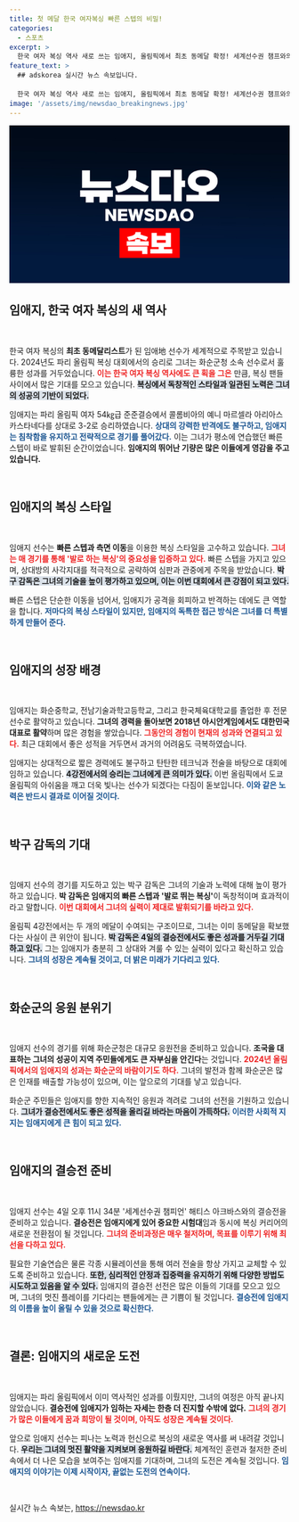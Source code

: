 ```yaml
---
title: 첫 메달 한국 여자복싱 빠른 스텝의 비밀!
categories:
  - 스포츠
excerpt: >
  한국 여자 복싱 역사 새로 쓰는 임애지, 올림픽에서 최초 동메달 확정! 세계선수권 챔프와의 결승 도전 앞둔 그녀의 빠른 스텝과 기술, 응원 열기로 파리에서의 성과는 이어질까?
feature_text: >
  ## adskorea 실시간 뉴스 속보입니다.

  한국 여자 복싱 역사 새로 쓰는 임애지, 올림픽에서 최초 동메달 확정! 세계선수권 챔프와의 결승 도전 앞둔 그녀의 빠른 스텝과 기술, 응원 열기로 파리에서의 성과는 이어질까?
image: '/assets/img/newsdao_breakingnews.jpg'
---
```


<p><img src="/assets/img/newsdao_breakingnews.jpg" alt="adskorea 속보" /></p>

<h2 data-ke-size="size26">임애지, 한국 여자 복싱의 새 역사</h2>

<p data-ke-size="size16">&nbsp;</p>

<p>한국 여자 복싱의 <b>최초 동메달리스트</b>가 된 임애地 선수가 세계적으로 주목받고 있습니다. 2024년도 파리 올림픽 복싱 대회에서의 승리로 그녀는 화순군청 소속 선수로서 훌륭한 성과를 거두었습니다. <b><span style="color: #ee2323;">이는 한국 여자 복싱 역사에도 큰 획을 그은</span></b> 만큼, 복싱 팬들 사이에서 많은 기대를 모으고 있습니다. <b><span style="background-color: #21538527;">복싱에서 독창적인 스타일과 일관된 노력은 그녀의 성공의 기반이 되었다.</span></b> </p>

<p>임애지는 파리 올림픽 여자 54㎏급 준준결승에서 콜롬비아의 예니 마르셀라 아리아스 카스타네다를 상대로 3-2로 승리하였습니다. <b><span style="color: #1a5490;">상대의 강력한 반격에도 불구하고, 임애지는 침착함을 유지하고 전략적으로 경기를 풀어갔다.</span></b> 이는 그녀가 평소에 연습했던 빠른 스텝이 바로 발휘된 순간이었습니다. <b>임애지의 뛰어난 기량은 많은 이들에게 영감을 주고 있습니다.</b></p>

<p data-ke-size="size16">&nbsp;</p>

<h2 data-ke-size="size26">임애지의 복싱 스타일</h2>

<p data-ke-size="size16">&nbsp;</p>

<p>임애지 선수는 <b>빠른 스텝과 측면 이동</b>을 이용한 복싱 스타일을 고수하고 있습니다. <b><span style="color: #ee2323;">그녀는 매 경기를 통해 '발로 하는 복싱'의 중요성을 입증하고 있다.</span></b> 빠른 스텝을 가지고 있으며, 상대방의 사각지대를 적극적으로 공략하여 심판과 관중에게 주목을 받았습니다. <b><span style="background-color: #21538527;">박구 감독은 그녀의 기술을 높이 평가하고 있으며, 이는 이번 대회에서 큰 강점이 되고 있다.</span></b> </p>

<p>빠른 스텝은 단순한 이동을 넘어서, 임애지가 공격을 회피하고 반격하는 데에도 큰 역할을 합니다. <b><span style="color: #1a5490;">저마다의 복싱 스타일이 있지만, 임애지의 독특한 접근 방식은 그녀를 더 특별하게 만들어 준다.</span></b></p>

<p data-ke-size="size16">&nbsp;</p>

<h2 data-ke-size="size26">임애지의 성장 배경</h2>

<p data-ke-size="size16">&nbsp;</p>

<p>임애지는 화순중학교, 전남기술과학고등학교, 그리고 한국체육대학교를 졸업한 후 전문 선수로 활약하고 있습니다. <b>그녀의 경력을 돌아보면 2018년 아시안게임에서도 대한민국 대표로 활약</b>하며 많은 경험을 쌓았습니다. <b><span style="color: #ee2323;">그동안의 경험이 현재의 성과와 연결되고 있다.</span></b> 최근 대회에서 좋은 성적을 거두면서 과거의 어려움도 극복하였습니다. </p>

<p>임애지는 상대적으로 짧은 경력에도 불구하고 탄탄한 테크닉과 전술을 바탕으로 대회에 임하고 있습니다. <b><span style="background-color: #21538527;">4강전에서의 승리는 그녀에게 큰 의미가 있다.</span></b> 이번 올림픽에서 도쿄 올림픽의 아쉬움을 깨고 더욱 빛나는 선수가 되겠다는 다짐이 돋보입니다. <b><span style="color: #1a5490;">이와 같은 노력은 반드시 결과로 이어질 것이다.</span></b></p>

<p data-ke-size="size16">&nbsp;</p>

<h2 data-ke-size="size26">박구 감독의 기대</h2>

<p data-ke-size="size16">&nbsp;</p>

<p>임애지 선수의 경기를 지도하고 있는 박구 감독은 그녀의 기술과 노력에 대해 높이 평가하고 있습니다. <b>박 감독은 임애지의 빠른 스텝과 '발로 뛰는 복싱'</b>이 독창적이며 효과적이라고 말합니다. <b><span style="color: #ee2323;">이번 대회에서 그녀의 실력이 제대로 발휘되기를 바라고 있다.</span></b> </p>

<p>올림픽 4강전에서는 두 개의 메달이 수여되는 구조이므로, 그녀는 이미 동메달을 확보했다는 사실이 큰 위안이 됩니다. <b><span style="background-color: #21538527;">박 감독은 4일의 결승전에서도 좋은 성과를 거두길 기대하고 있다.</span></b> 그는 임애지가 충분히 그 상대와 겨룰 수 있는 실력이 있다고 확신하고 있습니다. <b><span style="color: #1a5490;">그녀의 성장은 계속될 것이고, 더 밝은 미래가 기다리고 있다.</span></b></p>

<p data-ke-size="size16">&nbsp;</p>

<h2 data-ke-size="size26">화순군의 응원 분위기</h2>

<p data-ke-size="size16">&nbsp;</p>

<p>임애지 선수의 경기를 위해 화순군청은 대규모 응원전을 준비하고 있습니다. <b>조국을 대표하는 그녀의 성공이 지역 주민들에게도 큰 자부심을 안긴다</b>는 것입니다. <b><span style="color: #ee2323;">2024년 올림픽에서의 임애지의 성과는 화순군의 바람이기도 하다.</span></b> 그녀의 발전과 함께 화순군은 많은 인재를 배출할 가능성이 있으며, 이는 앞으로의 기대를 낳고 있습니다. </p>

<p>화순군 주민들은 임애지를 향한 지속적인 응원과 격려로 그녀의 선전을 기원하고 있습니다. <b><span style="background-color: #21538527;">그녀가 결승전에서도 좋은 성적을 올리길 바라는 마음이 가득하다.</span></b> <b><span style="color: #1a5490;">이러한 사회적 지지는 임애지에게 큰 힘이 되고 있다.</span></b></p>

<p data-ke-size="size16">&nbsp;</p>

<h2 data-ke-size="size26">임애지의 결승전 준비</h2>

<p data-ke-size="size16">&nbsp;</p>

<p>임애지 선수는 4일 오후 11시 34분 '세계선수권 챔피언' 해티스 아크바스와의 결승전을 준비하고 있습니다. <b>결승전은 임애지에게 있어 중요한 시험대</b>임과 동시에 복싱 커리어의 새로운 전환점이 될 것입니다. <b><span style="color: #ee2323;">그녀의 준비과정은 매우 철저하며, 목표를 이루기 위해 최선을 다하고 있다.</span></b> </p>

<p>필요한 기술연습은 물론 각종 시뮬레이션을 통해 여러 전술을 항상 가지고 교체할 수 있도록 준비하고 있습니다. <b><span style="background-color: #21538527;">또한, 심리적인 안정과 집중력을 유지하기 위해 다양한 방법도 시도하고 있음을 알 수 있다.</span></b> 임애지의 결승전 선전은 많은 이들의 기대를 모으고 있으며, 그녀의 멋진 플레이를 기다리는 팬들에게는 큰 기쁨이 될 것입니다. <b><span style="color: #1a5490;">결승전에 임애지의 이름을 높이 올릴 수 있을 것으로 확신한다.</span></b></p>

<p data-ke-size="size16">&nbsp;</p>

<h2 data-ke-size="size26">결론: 임애지의 새로운 도전</h2>

<p data-ke-size="size16">&nbsp;</p>

<p>임애지는 파리 올림픽에서 이미 역사적인 성과를 이뤘지만, 그녀의 여정은 아직 끝나지 않았습니다. <b>결승전에 임애지가 임하는 자세는 한층 더 진지할 수밖에 없다.</b> <b><span style="color: #ee2323;">그녀의 경기가 많은 이들에게 꿈과 희망이 될 것이며, 아직도 성장은 계속될 것이다.</span></b></p>

<p>앞으로 임애지 선수는 피나는 노력과 헌신으로 복싱의 새로운 역사를 써 내려갈 것입니다. <b><span style="background-color: #21538527;">우리는 그녀의 멋진 활약을 지켜보며 응원하길 바란다.</span></b> 체계적인 훈련과 철저한 준비 속에서 더 나은 모습을 보여주는 임애지를 기대하며, 그녀의 도전은 계속될 것입니다. <b><span style="color: #1a5490;">임애지의 이야기는 이제 시작이자, 끝없는 도전의 연속이다.</span></b> </p>

<p data-ke-size="size16">&nbsp;</p>
실시간 뉴스 속보는, <a href="https://newsdao.kr" rel="dofollow">https://newsdao.kr</a>


